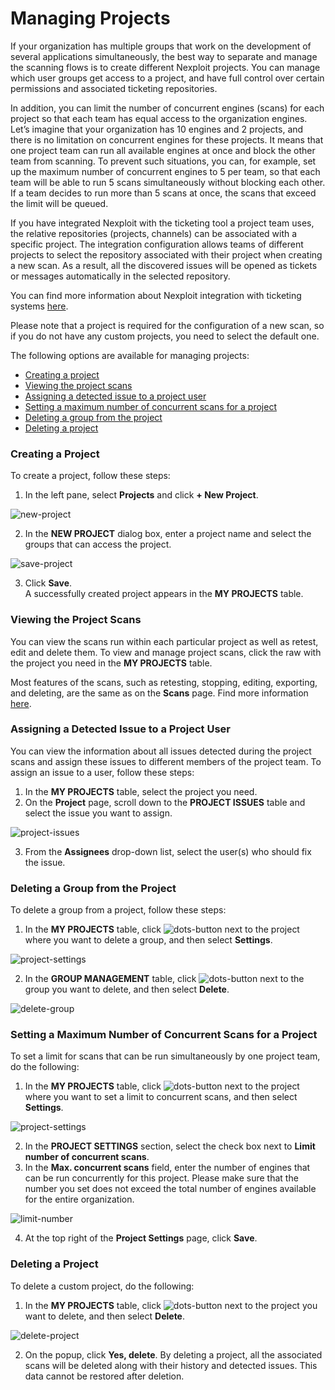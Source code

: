 # Managing Projects
If your organization has multiple groups that work on the development of several applications simultaneously, the best way to separate and manage the scanning flows is to create different Nexploit projects. You can manage which user groups get access to a project, and have full control over certain permissions and associated ticketing repositories.

In addition, you can limit the number of concurrent engines (scans) for each project so that each team has equal access to the organization engines. Let’s imagine that your organization has 10 engines and 2 projects, and there is no limitation on concurrent engines for these projects. It means that one project team can run all available engines at once and block the other team from scanning. To prevent such situations, you can, for example, set up the maximum number of concurrent engines to 5 per team, so that each team will be able to run 5 scans simultaneously without blocking each other. If a team decides to run more than 5 scans at once, the scans that exceed the limit will be queued. 

If you have integrated Nexploit with the ticketing tool a project team uses, the relative repositories (projects, channels) can be associated with a specific project. The integration configuration allows teams of different projects to select the repository associated with their project when creating a new scan. As a result, all the discovered issues will be opened as tickets or messages automatically in the selected repository.  

You can find more information about Nexploit integration with ticketing systems [here](/guide/pipeline-integration/ticketing-systems/ticketing-overview.md).

Please note that a project is required for the configuration of a new scan, so if you do not have any custom projects, you need to select the default one.   

The following options are available for managing projects:
* [Creating a project](#Creating-a-Project)
* [Viewing the project scans](#Viewing-the-project-scans)
* [Assigning a detected issue to a project user](#Assigning-a-Detected-Issue-to-a-Project-User)
* [Setting a maximum number of concurrent scans for a project](#Setting-a-Maximum-Number-of-Concurrent-Scans-for-a-Project)
* [Deleting a group from the project](#Deleting-a-Group-from-the-Project) 
* [Deleting a project](#Deleting-a-Project) 

### Creating a Project

To create a project, follow these steps:
1. In the left pane, select **Projects** and click **+ New Project**.

![new-project](media/new-project.png ':size=60%')

2. In the **NEW PROJECT** dialog box, enter a project name and select the groups that can access the project.

![save-project](media/project-popup.png ':size=30%')

3. Click **Save**.<br>
   A successfully created project appears in the **MY PROJECTS** table.

### Viewing the Project Scans

You can view the scans run within each particular project as well as retest, edit and delete them.  To view and manage project scans, click the raw with the project you need in the **MY PROJECTS** table. 

Most features of the scans, such as retesting, stopping, editing, exporting, and deleting, are the same as on the **Scans** page. Find more information [here](https://kb.neuralegion.com/#/guide/np-web-ui/scanning/reviewing-scans?id=scans-list-menu). 

### Assigning a Detected Issue to a Project User

You can view the information about all issues detected during the project scans and assign these issues to different members of the project team. To assign an issue to a user, follow these steps:
1. In the **MY PROJECTS** table, select the project you need.
2. On the **Project** page, scroll down to the **PROJECT ISSUES** table and select the issue you want to assign.

![project-issues](media/issues-table.png ':size=60%')

3. From the **Assignees** drop-down list, select the user(s) who should fix the issue. 

### Deleting a Group from the Project

To delete a group from a project, follow these steps:
1. In the **MY PROJECTS** table, click ![dots-button](media/dots-button.png ':size=2%') next to the project where you want to delete a group, and then select **Settings**.

![project-settings](media/project-settings.png ':size=60%')

2. In the **GROUP MANAGEMENT** table, click ![dots-button](media/dots-button.png ':size=2%') next to the group you want to delete, and then select **Delete**.

![delete-group](media/delete-group.png ':size=60%')

### Setting a Maximum Number of Concurrent Scans for a Project

To set a limit for scans that can be run simultaneously by one project team, do the following:
1. In the **MY PROJECTS** table, click ![dots-button](media/dots-button.png ':size=2%') next to the project where you want to set a limit to concurrent scans, and then select **Settings**.

![project-settings](media/project-settings.png ':size=60%')

2. In the **PROJECT SETTINGS** section, select the check box next to **Limit number of concurrent scans**.
3. In the **Max. concurrent scans** field, enter the number of engines that can be run concurrently for this project. 
   Please make sure that the number you set does not exceed the total  number of engines available for the entire organization.

![limit-number](media/limit-number.png ':size=60%')   

4. At the top right of the **Project Settings** page, click **Save**.

### Deleting a Project

To delete a  custom project, do the following:
1. In the **MY PROJECTS** table, click ![dots-button](media/dots-button.png ':size=2%') next to the project you want to delete, and then select **Delete**.

![delete-project](media/delete-project.png ':size=60%')

2. On the popup, click **Yes, delete**.
   By deleting a project, all the associated scans will be deleted along with their history and detected issues. This data cannot be restored after deletion.
 







